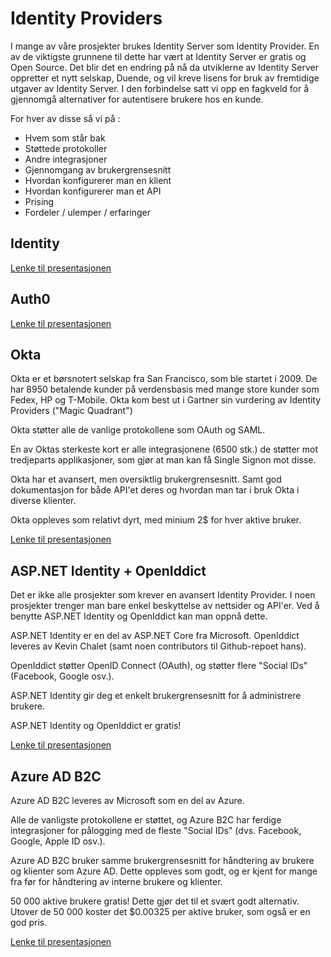 # Identity Providers

I mange av våre prosjekter brukes Identity Server som Identity Provider. En av de viktigste grunnene til dette har vært at Identity Server er gratis og Open Source. Det blir det en endring på nå da utviklerne av Identity Server oppretter et nytt selskap, Duende, og vil kreve lisens for bruk av fremtidige utgaver av Identity Server. I den forbindelse satt vi opp en fagkveld for å gjennomgå alternativer for autentisere brukere hos en kunde.

For hver av disse så vi på :

- Hvem som står bak
- Støttede protokoller
- Andre integrasjoner
- Gjennomgang av brukergrensesnitt
- Hvordan konfigurerer man en klient
- Hvordan konfigurerer man et API
- Prising
- Fordeler / ulemper / erfaringer

## Identity

[Lenke til presentasjonen](https://github.com/novanet/fagkvelder/blob/master/docs/20201118/content/IdentityServer.pdf)

## Auth0

[Lenke til presentasjonen](https://github.com/novanet/fagkvelder/blob/master/docs/20201118/content/Auth0.pdf)

## Okta

Okta er et børsnotert selskap fra San Francisco, som ble startet i 2009. De har 8950 betalende kunder på verdensbasis med mange store kunder som Fedex, HP og T-Mobile. Okta kom best ut i Gartner sin vurdering av Identity Providers ("Magic Quadrant")

Okta støtter alle de vanlige protokollene som OAuth og SAML.

En av Oktas sterkeste kort er alle integrasjonene (6500 stk.) de støtter mot tredjeparts applikasjoner, som gjør at man kan få Single Signon mot disse.

Okta har et avansert, men oversiktlig brukergrensesnitt. Samt god dokumentasjon for både API'et deres og hvordan man tar i bruk Okta i diverse klienter.

Okta oppleves som relativt dyrt, med minium 2$ for hver aktive bruker.

[Lenke til presentasjonen](https://github.com/novanet/fagkvelder/blob/master/docs/20201118/content/Okta.pdf)

## ASP.NET Identity + OpenIddict

Det er ikke alle prosjekter som krever en avansert Identity Provider. I noen prosjekter trenger man bare enkel beskyttelse av nettsider og API'er. Ved å benytte ASP.NET Identity og OpenIddict kan man oppnå dette.

ASP.NET Identity er en del av ASP.NET Core fra Microsoft. OpenIddict leveres av Kevin Chalet (samt noen contributors til Github-repoet hans).

OpenIddict støtter OpenID Connect (OAuth), og støtter flere "Social IDs" (Facebook, Google osv.).

ASP.NET Identity gir deg et enkelt brukergrensesnitt for å administrere brukere.

ASP.NET Identity og OpenIddict er gratis!

[Lenke til presentasjonen](https://github.com/novanet/fagkvelder/blob/master/docs/20201118/content/ASPIdentityOpeniddict.pdf)

## Azure AD B2C

Azure AD B2C leveres av Microsoft som en del av Azure.

Alle de vanligste protokollene er støttet, og Azure B2C har ferdige integrasjoner for pålogging med de fleste "Social IDs" (dvs. Facebook, Google, Apple ID osv.).

Azure AD B2C bruker samme brukergrensesnitt for håndtering av brukere og klienter som Azure AD. Dette oppleves som godt, og er kjent for mange fra før for håndtering av interne brukere og klienter.

50 000 aktive brukere gratis! Dette gjør det til et svært godt alternativ. Utover de 50 000 koster det $0.00325 per aktive bruker, som også er en god pris.

[Lenke til presentasjonen](https://github.com/novanet/fagkvelder/blob/master/docs/20201118/content/AzureADB2C.pdf)
